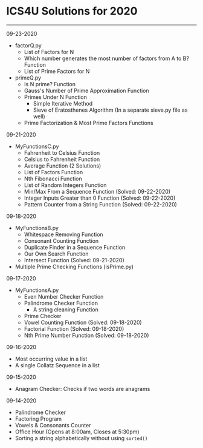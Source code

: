 # ICS4U Solutions for 2020
---

09-23-2020
- factorQ.py
    - List of Factors for N
    - Which number generates the most number of factors from A to B? Function
    - List of Prime Factors for N
- primeQ.py
    - Is N prime? Function
    - Gauss's Number of Prime Approximation Function
    - Primes Under N Function
        - Simple Iterative Method
        - Sieve of Eratosthenes Algorithm (In a separate sieve.py file as well)
    - Prime Factorization & Most Prime Factors Functions

09-21-2020
- MyFunctionsC.py
    - Fahrenheit to Celsius Function
    - Celsius to Fahrenheit Function
    - Average Function (2 Solutions)
    - List of Factors Function
    - Nth Fibonacci Function
    - List of Random Integers Function
    - Min/Max From a Sequence Function (Solved: 09-22-2020)
    - Integer Inputs Greater than 0 Function (Solved: 09-22-2020)
    - Pattern Counter from a String Function (Solved: 09-22-2020)

09-18-2020
- MyFunctionsB.py
    - Whitespace Removing Function
    - Consonant Counting Function
    - Duplicate Finder in a Sequence Function
    - Our Own Search Function
    - Intersect Function (Solved: 09-21-2020)
- Multiple Prime Checking Functions (isPrime.py)

09-17-2020
- MyFunctionsA.py
    - Even Number Checker Function
    - Palindrome Checker Function
        - A string cleaning Function
    - Prime Checker
    - Vowel Counting Function (Solved: 09-18-2020)
    - Factorial Function (Solved: 09-18-2020)
    - Nth Prime Number Function (Solved: 09-18-2020)

09-16-2020
- Most occurring value in a list
- A single Collatz Sequence in a list

09-15-2020
- Anagram Checker: Checks if two words are anagrams

09-14-2020
- Palindrome Checker
- Factoring Program
- Vowels & Consonants Counter
- Office Hour (Opens at 8:00am, Closes at 5:30pm)
- Sorting a string alphabetically without using ```sorted()```

